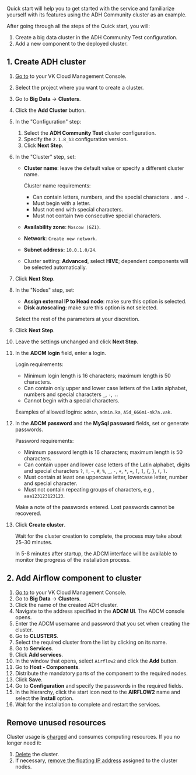Quick start will help you to get started with the service and familiarize yourself with its features using the ADH Community cluster as an example.

After going through all the steps of the Quick start, you will:

1. Create a big data cluster in the ADH Community Test configuration.
1. Add a new component to the deployed cluster.

## 1. Create ADH cluster

1. [Go to](https://msk.cloud.vk.com/app/) to your VK Cloud Management Console.
1. Select the project where you want to create a cluster.
1. Go to **Big Data** → **Clusters**.
1. Click the **Add Cluster** button.
2. In the "Configuration" step:

   1. Select the **ADH Community Test** cluster configuration.
   2. Specify the `2.1.8_b3` configuration version.
   3. Click **Next Step**.

3. In the "Cluster" step, set:

   - **Cluster name**: leave the default value or specify a different cluster name.

      Cluster name requirements:

      - Can contain letters, numbers, and the special characters `.` and `-`.
      - Must begin with a letter.
      - Must not end with special characters.
      - Must not contain two consecutive special characters.

   - **Availability zone**: `Moscow (GZ1)`.
   - **Network**: `Create new network`.
   - **Subnet address:** `10.0.1.0/24`.
   - Cluster setting: **Advanced**, select **HIVE**; dependent components will be selected automatically.

1. Click **Next Step**.
1. In the "Nodes" step, set:

   - **Assign external IP to Head node**: make sure this option is selected.
   - **Disk autoscaling**: make sure this option is not selected.

   Select the rest of the parameters at your discretion.

1. Click **Next Step**.
1. Leave the settings unchanged and click **Next Step**.
1. In the **ADCM login** field, enter a login.

   Login requirements:

   - Minimum login length is 16 characters; maximum length is 50 characters.
   - Can contain only upper and lower case letters of the Latin alphabet, numbers and special characters `_`, `-`, `.`.
   - Cannot begin with a special characters.

   Examples of allowed logins: `admin`, `admin.ka`, `A5d_666mi-nk7a.vak`.

1. In the **ADCM password** and the **MySql password** fields, set or generate passwords.

   Password requirements:

   - Minimum password length is 16 characters; maximum length is 50 characters.
   - Can contain upper and lower case letters of the Latin alphabet, digits and special characters `?`, `!`, `~`, `#`, `%`, `_`, `-`, `+`, `*`, `=`, `[`, `]`, `{`, `}`, `(`, `)`.
   - Must contain at least one uppercase letter, lowercase letter, number and special character.
   - Must not contain repeating groups of characters, e.g., ``aaa123123123123``.

   <warn>

   Make a note of the passwords entered. Lost passwords cannot be recovered.

   </warn>

1. Click **Create cluster**.

   Wait for the cluster creation to complete, the process may take about 25–30 minutes.

   <info>

   In 5-8 minutes after startup, the ADCM interface will be available to monitor the progress of the installation process.

   </info>

## 2. Add Airflow component to cluster

1. [Go to](https://msk.cloud.vk.com/app/) to your VK Cloud Management Console.
1. Go to **Big Data** → **Clusters**.
1. Click the name of the created ADH cluster.
1. Navigate to the address specified in the **ADCM UI**. The ADCM console opens.
1. Enter the ADCM username and password that you set when creating the cluster.
1. Go to **CLUSTERS**.
1. Select the required cluster from the list by clicking on its name.
1. Go to **Services**.
1. Click **Add services**.
1. In the window that opens, select `Airflow2` and click the **Add** button.
1. Go to **Host - Components**.
1. Distribute the mandatory parts of the component to the required nodes.
1. Click **Save**.
1. Go to **Configuration** and specify the passwords in the required fields.
1. In the hierarchy, click the start icon next to the **AIRFLOW2** name and select the **Install** option.
1. Wait for the installation to complete and restart the services.

## Remove unused resources

Cluster usage is [charged](../tariffication) and consumes computing resources. If you no longer need it:

1. [Delete](../service-management/delete) the cluster.
1. If necessary, [remove the floating IP address](/en/networks/vnet/service-management/floating-ip#removing_floating_ip_address_from_the_project) assigned to the cluster nodes.
